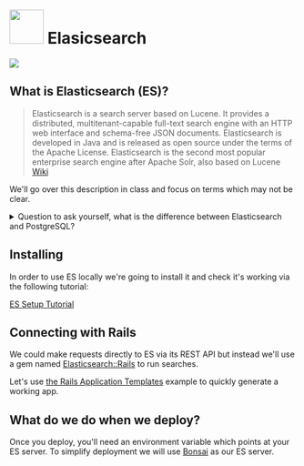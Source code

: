 # <img src="https://cloud.githubusercontent.com/assets/7833470/10423298/ea833a68-7079-11e5-84f8-0a925ab96893.png" width="60">  Elasicsearch

<img src="https://cloud.githubusercontent.com/assets/1329385/12210263/7e707438-b60d-11e5-86a4-da08c62efd29.gif">

## What is Elasticsearch (ES)?

> Elasticsearch is a search server based on Lucene. It provides a distributed, multitenant-capable full-text search engine with an HTTP web interface and schema-free JSON documents. Elasticsearch is developed in Java and is released as open source under the terms of the Apache License. Elasticsearch is the second most popular enterprise search engine after Apache Solr, also based on Lucene <a href="https://en.wikipedia.org/wiki/Elasticsearch" target="_blank">Wiki</a>

We'll go over this description in class and focus on terms which may not be clear.

<details>
  <summary>Question to ask yourself, what is the difference between Elasticsearch and PostgreSQL?</summary>

  <a href="https://www.quora.com/What-are-the-main-differences-between-ElasticSearch-and-NoSQL-DBs-like-MongoDB" target="_blank">What are the main differences between ElasticSearch and NoSQL DBs like MongoDB?</a>
</details>

## Installing

In order to use ES locally we're going to install it and check it's working via the following tutorial:

<a href="http://red-badger.com/blog/2013/11/08/getting-started-with-elasticsearch/" target="_blank">ES Setup Tutorial</a>

## Connecting with Rails

We could make requests directly to ES via its REST API but instead we'll use a gem named <a href="https://github.com/elastic/elasticsearch-rails/tree/master/elasticsearch-rails" target="_blank">Elasticsearch::Rails</a> to run searches.

Let's use <a href="https://github.com/elastic/elasticsearch-rails/tree/master/elasticsearch-rails#rails-application-templates" target="_blank">the Rails Application Templates</a> example to quickly generate a working app.

## What do we do when we deploy?

Once you deploy, you'll need an environment variable which points at your ES server. To simplify deployment we will use <a href="https://devcenter.heroku.com/articles/bonsai" target="_blank">Bonsai</a> as our ES server.

